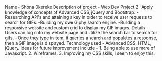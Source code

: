 Name - Shona Okereke
Description of project - Web Dev Project 2
                        -Apply knowledge of concepts of Advanced CSS, jQuery and Bootstrap.
                        -Researching API's and attaining a key in order to receive user
                        requests to search for GIFs.
                        -Building my own Giphy search engine.
                        -Building a responsive website and custom grid to display my GIF images.
Details   - Users can log onto my website page and utilize the search bar to search for gifs.
          - Once they type in item, it queries a search and populates a response, then a GIF image is displayed.
Technology used - Advanced CSS, HTML, jQuery.
Ideas for future improvement include -
        1. Being able to use more of Javascript.
        2. Wireframes.
        3. Improving my CSS skills, I seem to enjoy this.
